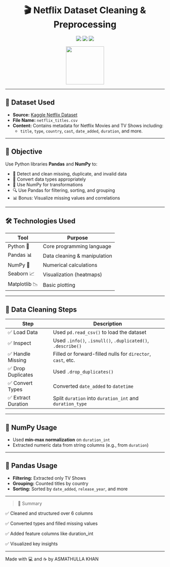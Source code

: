 <h1 align="center">🎬 Netflix Dataset Cleaning & Preprocessing</h1>

<p align="center">
  <img src="https://img.shields.io/badge/Project-Type%3A%20Assignment-blueviolet?style=for-the-badge" />
  <img src="https://img.shields.io/badge/Tools-Pandas%2C%20NumPy%2C%20Seaborn%2C%20Sklearn-ff69b4?style=for-the-badge" />
  <img src="https://img.shields.io/badge/Status-Completed-brightgreen?style=for-the-badge" />
</p>

<p align="center">
  <img src="https://img.icons8.com/color/480/netflix-desktop-app.png" width="120px" />
</p>


---

## 📂 Dataset Used

- **Source:** [Kaggle Netflix Dataset](https://www.kaggle.com/datasets/shivamb/netflix-shows)
- **File Name:** `netflix_titles.csv`
- **Content:** Contains metadata for Netflix Movies and TV Shows including:
  - `title`, `type`, `country`, `cast`, `date_added`, `duration`, and more.

---

## 🧠 Objective

Use Python libraries **Pandas** and **NumPy** to:

- 🧹 Detect and clean missing, duplicate, and invalid data  
- 🔁 Convert data types appropriately  
- 🔢 Use NumPy for transformations  
- 🔍 Use Pandas for filtering, sorting, and grouping  
- 📊 Bonus: Visualize missing values and correlations  


---

## 🛠 Technologies Used

| Tool            | Purpose                         |
|-----------------|----------------------------------|
| Python 🐍        | Core programming language        |
| Pandas 📊        | Data cleaning & manipulation     |
| NumPy 🔢         | Numerical calculations           |
| Seaborn 📈       | Visualization (heatmaps)         |
| Matplotlib 📉    | Basic plotting                   |


---

## 🧼 Data Cleaning Steps

| Step               | Description                                                 |
|--------------------|-------------------------------------------------------------|
| ✅ Load Data        | Used `pd.read_csv()` to load the dataset                   |
| ✅ Inspect          | Used `.info()`, `.isnull()`, `.duplicated()`, `.describe()` |
| ✅ Handle Missing   | Filled or forward-filled nulls for `director`, `cast`, etc. |
| ✅ Drop Duplicates  | Used `.drop_duplicates()`                                   |
| ✅ Convert Types    | Converted `date_added` to `datetime`                        |
| ✅ Extract Duration | Split `duration` into `duration_int` and `duration_type`    |


---


## 🔢 NumPy Usage

- Used **min-max normalization** on `duration_int`
- Extracted numeric data from string columns (e.g., from `duration`)

---

## 🔁 Pandas Usage

- **Filtering:** Extracted only TV Shows
- **Grouping:** Counted titles by country
- **Sorting:** Sorted by `date_added`, `release_year`, and more

---

> 📌 Summary
> 
✅ Cleaned and structured over 6 columns

✅ Converted types and filled missing values

✅ Added feature columns like duration_int

✅ Visualized key insights



---


Made with 💻 and ☕ by ASMATHULLA KHAN
